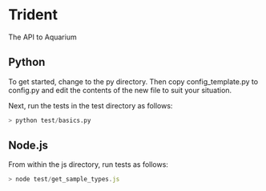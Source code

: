 Trident
===
The API to Aquarium

Python
---

To get started, change to the py directory. Then copy config_template.py to config.py and edit the contents of the new file to suit your situation.

Next, run the tests in the test directory as follows:

```python
> python test/basics.py
```

Node.js
---

From within the js directory, run tests as follows:

```javascript
> node test/get_sample_types.js
```
